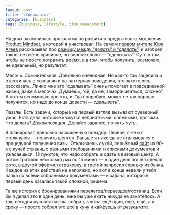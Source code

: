 ```yaml
---
layout: post
title: "«Сделывать»"
categories: [business]
tags: [business, lifestyle, time_management]
---
```

На днях закончилась программа по развитию продуктового мышления [Product Mindset](https://productsense.io/mindset), в которой я участвовал. На самом [первом митапе](https://youtu.be/eQ_VcSg3V7k) [Юра Агеев](https://www.facebook.com/ageev.yuri) рассказывал про [разницу между “<em>делать</em>” и “<em>сделать</em>”](https://bureau.ru/bb/soviet/20160121/), и изобрёл такое, не очень красивое, но верное слово — “сделывать”. Суть в том, чтобы не просто потратить время, а в том, чтобы получить, возможно, не идеальный, но результат.  

<!--more-->

Мелочь. Сомнительная. Довольно очевидная. Но как-то так зацепила и отложилась в сознании и на паттернах поведения, что захотелось рассказать. Лично мне это “сделывать” очень помогает в повседневной жизни, даже в мелочах. Думаешь, “ой, да не, заморачиваться, сложно”. А потом вспоминаю про это, и: “да попробую, может не так хорошо получится, но надо до конца довести — <em>сделывать</em>”.  

Паззлы. Есть задачи, которые на первый взгляд вызывают суеверный ужас. Есть дела, которые кажутся неприятными, сложными, долгими. Что делать? <em>Декомпозиция</em>. Делайте заранее, по чуть-чуть.  

Я планировал довольно насыщенную поездку. Первое, с чем я столкнулся — получить шенген. Раньше я никогда не сталкивался с процедурой получения визы. Открываешь сухой, серьёзный [сайт](https://blsspain-russia.com/moscow/index.php) из 90-х с кучей страниц с разными требованиями и списками документов и ужасаешься. 12 пунктов, что надо собрать и сдать в визовый центр. А потом тратишь несколько раз по 15 минут — в один день пошёл сделал фото, в другой оформил страховку, в третий запросил справку из банка. Каждое из этих действий не напряжно, но вот в конце недели у тебя папка со всеми собранными документами — и задача, которая в первый день казалась такой сложной, решена.  

Та же история с бронированиями перелетов/переездов/гостиниц. Если бы я делал это в один день, мне бы уже ехать никуда не захотелось. А так, сегодня кусочек паззла собрал, завтра ещё один, ещё, ещё, а к сроку — просто собрал это всё в кучу и кайфуешь от <em>результата</em>.
